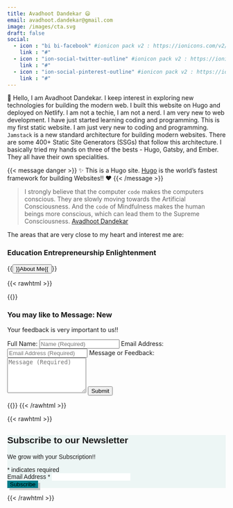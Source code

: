 ```yaml
---
title: Avadhoot Dandekar 😃
email: avadhoot.dandekar@gmail.com
image: /images/cta.svg
draft: false
social:
  - icon : "bi bi-facebook" #ionicon pack v2 : https://ionicons.com/v2/
    link : "#"
  - icon : "ion-social-twitter-outline" #ionicon pack v2 : https://ionicons.com/v2/
    link : "#"
  - icon : "ion-social-pinterest-outline" #ionicon pack v2 : https://ionicons.com/v2/
    link : "#"
---
```


👋 Hello, I am Avadhoot Dandekar. I keep interest in exploring new technologies for building the modern web. I built this website on Hugo and deployed on Netlify. I am not a techie, I am not a nerd. I am very new to web development. I have just started learning coding and programming. This is my first static website. I am just very new to coding and programming. ```Jamstack``` is a new standard architecture for building modern websites. There are some 400+ Static Site Generators (SSGs) that follow this architecture. I basically tried my hands on three of the bests - Hugo, Gatsby, and Ember. They all have their own specialities.

{{< message danger >}}
✨ This is a Hugo site. <a href="https://gohugo.io/" target="_blank">Hugo</a> is the world’s fastest framework for building Websites!! ❤️
{{< /message >}}

> I strongly believe that the computer ```code``` makes the computers conscious. They are slowly moving towards the Artificial Consciousness. And the ```code``` of Mindfulness makes the human beings more conscious, which can lead them to the Supreme Consciousness. <a href="https://www.avadhoot.me/" target="_blank">Avadhoot Dandekar</a>

The areas that are very close to my heart and interest me are:

### <span class="badge badge-success">Education</span> <span class="badge badge-danger">Entrepreneurship</span> <span class="badge badge-primary">Enlightenment</span>

{{<button class="button button-outline-primary btn-lg mt-4 mb-4" href="https://www.avadhoot.me/p/avadhoot-dandekar.html" target="_blank">}}About Me{{</button>}}

{{< rawhtml >}}
<!-- Beginning of Google Form HTML -->
{{<card class="shadow" markdownify="true">}}
### You may like to Message: <span class="badge badge-success">New</span>
Your feedback is very <span class="badge badge-primary">important</span> to us!!
<div class="form-group">
<script type="text/javascript">var submitted=false;</script>
<iframe name="hidden_iframe" id="hidden_iframe" style="display:none;" 
onload="if(submitted) {window.location='/blog/thankyou';}"></iframe>
<form action="https://docs.google.com/forms/u/0/d/e/1FAIpQLSfUzyVr8WD1sCCTygc6sM-YXHDiFpyjUrtSx7IJWu_eMia-NQ/formResponse" method="post" target="hidden_iframe" onsubmit="submitted=true;">
    <label>Full Name:</label>
    <input type="text" class="form-control" placeholder="Name (Required)" name="entry.2262242" required>
    <label>Email Address:</label>
    <input type="email" class="form-control" placeholder="Email Address (Required)" name="entry.2159917" required> 
    <label>Message or Feedback:</label>
    <textarea rows="5" class="form-control" placeholder="Message (Required)" name="entry.2898603" required></textarea>
    <button class="btn btn-primary btn-lg mt-2" type="submit" >Submit</button>     
</form>
</div>
{{</card>}}
{{< /rawhtml >}}

{{< rawhtml >}}
<!-- Begin Mailchimp Signup Form -->
<link href="//cdn-images.mailchimp.com/embedcode/classic-10_7.css" rel="stylesheet" type="text/css">
<style type="text/css">
	#mc_embed_signup{background:#edf6f5; clear:left; font:14px Helvetica,Arial,sans-serif; }
    #mc_embed_signup input{border: solid 0px #0aa8a7;} 
    #mc_embed_signup input.button{background: #007c89; box-shadow: 5px 5px #ccc;}
	/* Add your own Mailchimp form style overrides in your site stylesheet or in this style block.
	   We recommend moving this block and the preceding CSS link to the HEAD of your HTML file. */
</style>
<div class="card shadow">

<div id="mc_embed_signup">
<form action="https://gmail.us1.list-manage.com/subscribe/post?u=b33049064bcf732649ac9ac4a&amp;id=a5c7c78972" method="post" id="mc-embedded-subscribe-form" name="mc-embedded-subscribe-form" class="validate" target="_blank" novalidate>
    <div id="mc_embed_signup_scroll">
	<h2>Subscribe to our <span class="badge badge-success">Newsletter</span></h2>
    <p>We grow with your <span class="badge badge-primary">Subscription!!</span></p>
<div class="indicates-required"><span class="asterisk">*</span> indicates required</div>
<div class="mc-field-group">
	<label for="mce-EMAIL">Email Address  <span class="asterisk">*</span>
</label>
	<input type="email" class="form-control" value="" name="EMAIL" class="required email" id="mce-EMAIL">
</div>
	<div id="mce-responses" class="clear">
		<div class="response" id="mce-error-response" style="display:none"></div>
		<div class="response" id="mce-success-response" style="display:none"></div>
	</div>    <!-- real people should not fill this in and expect good things - do not remove this or risk form bot signups-->
    <div style="position: absolute; left: -5000px;" aria-hidden="true"><input type="text" name="b_b33049064bcf732649ac9ac4a_a5c7c78972" tabindex="-1" value=""></div>
    <div class="clear"><input type="submit" value="Subscribe" name="subscribe" id="mc-embedded-subscribe" class="button btn-primary btn-lg"></div>
    </div>
</form>
</div>
</div>
<!--End mc_embed_signup-->
{{< /rawhtml >}}
